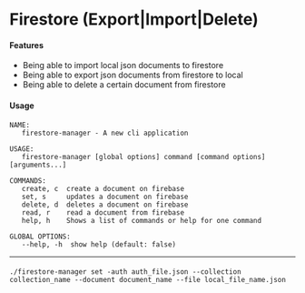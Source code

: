 # Firestore (Export|Import|Delete)

#### Features
- Being able to import local json documents to firestore
- Being able to export json documents from firestore to local
- Being able to delete a certain document from firestore

#### Usage
```
NAME:
   firestore-manager - A new cli application

USAGE:
   firestore-manager [global options] command [command options] [arguments...]

COMMANDS:
   create, c  create a document on firebase
   set, s     updates a document on firebase
   delete, d  deletes a document on firebase
   read, r    read a document from firebase
   help, h    Shows a list of commands or help for one command

GLOBAL OPTIONS:
   --help, -h  show help (default: false)
```

---
####
```
./firestore-manager set -auth auth_file.json --collection collection_name --document document_name --file local_file_name.json
```
